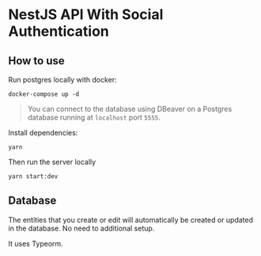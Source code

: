 # NestJS API With Social Authentication

## How to use

Run postgres locally with docker:

`docker-compose up -d`

> You can connect to the database using DBeaver 
> on a Postgres database running at `localhost` port `5555`.

Install dependencies:

`yarn`

Then run the server locally

`yarn start:dev`

## Database

The entities that you create or edit will automatically be created 
or updated in the database. No need to additional setup.

It uses Typeorm.
